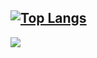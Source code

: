 [![Top Langs](https://github-readme-stats.vercel.app/api/top-langs/?username=moneygamer330&langs_count=8&theme=calm&hide_border=true)](https://github.com/anuraghazra/github-readme-stats)
---

![](https://komarev.com/ghpvc/?username=moneygamer330&color=blueviolet)
